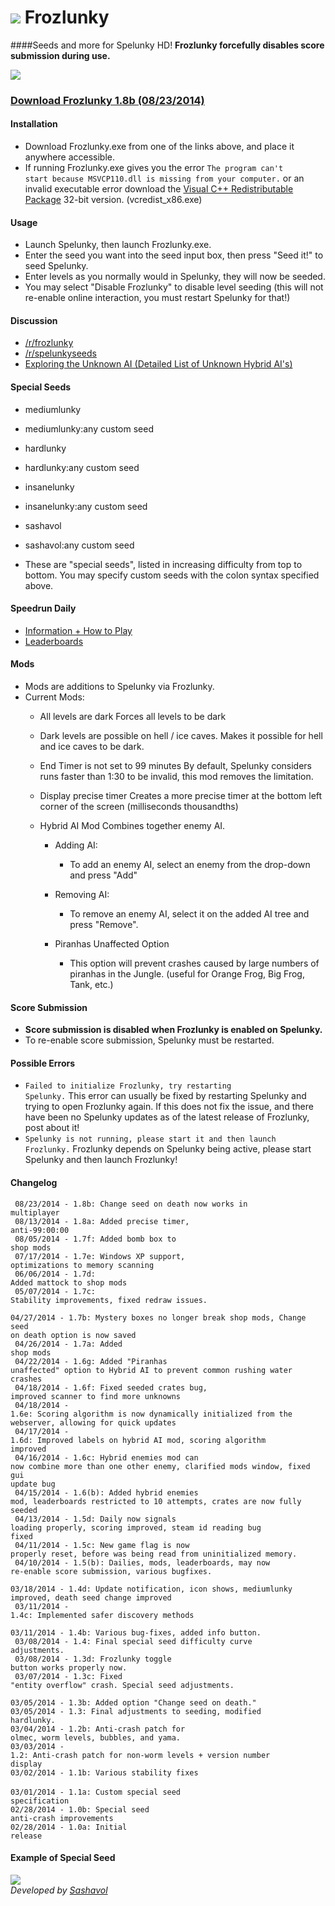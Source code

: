 # <img src="http://sashavol.com/frozlunky/froz.png"/>  Frozlunky #
####Seeds and more for Spelunky HD!
<strong>Frozlunky forcefully disables score submission during use.</strong> <br/>

<img src="http://sashavol.com/frozlunky/gui.png"/>  


### <a id="frozlunky-download" href="https://www.dropbox.com/s/qin19xqzhr6wli7/Frozlunky.exe">Download Frozlunky 1.8b (08/23/2014)</a>


#### Installation
- Download Frozlunky.exe from one of the links above, and place it anywhere accessible.
- If running Frozlunky.exe gives you the error <code>The program can't start because MSVCP110.dll is missing from your computer.</code> or an invalid executable error download the [Visual C++ Redistributable Package](http://www.microsoft.com/en-us/download/details.aspx?id=30679) 32-bit version. (vcredist_x86.exe)

#### Usage
- Launch Spelunky, then launch Frozlunky.exe.
- Enter the seed you want into the seed input box, then press "Seed it!" to seed Spelunky.
- Enter levels as you normally would in Spelunky, they will now be seeded.
- You may select "Disable Frozlunky" to disable level seeding (this will not re-enable online interaction, you must restart Spelunky for that!)

#### Discussion
- [/r/frozlunky](http://www.reddit.com/r/frozlunky)
- [/r/spelunkyseeds](http://www.reddit.com/r/spelunkyseeds)
- [Exploring the Unknown AI (Detailed List of Unknown Hybrid AI's)](http://www.reddit.com/r/spelunky/comments/2atfqz/frozlunky_exploring_the_unknown_ai/)

#### Special Seeds
- mediumlunky
- mediumlunky:any custom seed
- hardlunky
- hardlunky:any custom seed
- insanelunky
- insanelunky:any custom seed
- sashavol
- sashavol:any custom seed

- These are "special seeds", listed in increasing difficulty from top to bottom. You may specify custom seeds with the colon syntax specified above.

#### Speedrun Daily
- [Information + How to Play](http://frozboards.sashavol.com/info.htm)
- [Leaderboards](http://frozboards.sashavol.com)


#### Mods
- Mods are additions to Spelunky via Frozlunky.
- Current Mods:
	- All levels are dark
		Forces all levels to be dark
		
	- Dark levels are possible on hell / ice caves.
		Makes it possible for hell and ice caves to be dark.
		
	- End Timer is not set to 99 minutes
		By default, Spelunky considers runs faster than 1:30 
		to be invalid, this mod removes the limitation.
	
	- Display precise timer
		Creates a more precise timer at the bottom left corner of
		the screen (milliseconds thousandths)
	
	- Hybrid AI Mod
		Combines together enemy AI.
		
		- Adding AI:
			- To add an enemy AI, select an enemy from the drop-down
			  and press "Add"
			  
		- Removing AI:
			- To remove an enemy AI, select it on the added AI tree
			  and press "Remove".
		
		- Piranhas Unaffected Option
			- This option will prevent crashes caused
			  by large numbers of piranhas in the Jungle. 
			  (useful for Orange Frog, Big Frog, Tank, etc.)

#### Score Submission
- <strong>Score submission is disabled when Frozlunky is enabled on Spelunky.</strong>
- To re-enable score submission, Spelunky must be restarted.


#### Possible Errors
- <code>Failed to initialize Frozlunky, try restarting Spelunky.</code> This error can usually be fixed by restarting Spelunky and trying to open Frozlunky again. If this does not fix the issue, and there have been no Spelunky updates as of the latest release of Frozlunky, post about it!
- <code>Spelunky is not running, please start it and then launch Frozlunky.</code> Frozlunky depends on Spelunky being active, please start Spelunky and then launch Frozlunky!


#### Changelog
<code> 08/23/2014 - 1.8b: Change seed on death now works in multiplayer </code><br/>
<code> 08/13/2014 - 1.8a: Added precise timer, anti-99:00:00</code><br/>
<code> 08/05/2014 - 1.7f: Added bomb box to shop mods</code><br/>
<code> 07/17/2014 - 1.7e: Windows XP support, optimizations to memory scanning</code><br/>
<code> 06/06/2014 - 1.7d: Added mattock to shop mods </code><br/>
<code> 05/07/2014 - 1.7c: Stability improvements, fixed redraw issues.</code><br/>
<code> 04/27/2014 - 1.7b: Mystery boxes no longer break shop mods, Change seed on death option is now saved</code><br/>
<code> 04/26/2014 - 1.7a: Added shop mods</code><br/>
<code> 04/22/2014 - 1.6g: Added "Piranhas unaffected" option to Hybrid AI to prevent common rushing water crashes</code><br/>
<code> 04/18/2014 - 1.6f: Fixed seeded crates bug, improved scanner to find more unknowns</code><br/>
<code> 04/18/2014 - 1.6e: Scoring algorithm is now dynamically initialized from the webserver, allowing for quick updates</code><br/>
<code> 04/17/2014 - 1.6d: Improved labels on hybrid AI mod, scoring algorithm improved</code><br/>
<code> 04/16/2014 - 1.6c: Hybrid enemies mod can now combine more than one other enemy, clarified mods window, fixed gui update bug</code><br/>
<code> 04/15/2014 - 1.6(b): Added hybrid enemies mod, leaderboards restricted to 10 attempts, crates are now fully seeded</code></code><br/>
<code> 04/13/2014 - 1.5d: Daily now signals loading properly, scoring improved, steam id reading bug fixed</code><br/>
<code> 04/11/2014 - 1.5c: New game flag is now properly reset, before was being read from uninitialized memory.</code> <br/>
<code> 04/10/2014 - 1.5(b): Dailies, mods, leaderboards, may now re-enable score submission, various bugfixes.</code> <br/>
<code> 03/18/2014 - 1.4d: Update notification, icon shows, mediumlunky improved, death seed change improved </code> <br/>
<code> 03/11/2014 - 1.4c: Implemented safer discovery methods </code> <br/>
<code> 03/11/2014 - 1.4b: Various bug-fixes, added info button. </code> <br/>
<code> 03/08/2014 - 1.4: Final special seed difficulty curve adjustments. </code> <br/>
<code> 03/08/2014 - 1.3d: Frozlunky toggle button works properly now. </code> <br/>
<code> 03/07/2014 - 1.3c: Fixed "entity overflow" crash. Special seed adjustments. </code> <br/>
<code> 03/05/2014 - 1.3b: Added option "Change seed on death." </code> <br/>
<code>03/05/2014 - 1.3: Final adjustments to seeding, modified hardlunky.</code> <br/>
<code>03/04/2014 - 1.2b: Anti-crash patch for olmec, worm levels, bubbles, and yama.</code> <br/>
<code>03/03/2014 - 1.2: Anti-crash patch for non-worm levels + version number display</code> <br/>
<code>03/02/2014 - 1.1b: Various stability fixes </code> <br/>
<code>03/01/2014 - 1.1a: Custom special seed specification</code> <br/>
<code>02/28/2014 - 1.0b: Special seed anti-crash improvements</code> <br/>
<code>02/28/2014 - 1.0a: Initial release</code>

#### Example of Special Seed
<img src="http://sashavol.com/frozlunky/example.png"/><br/>
<i>Developed by [Sashavol](https://twitter.com/sashavolv2)</i>